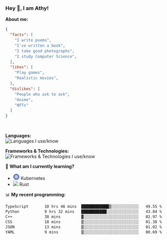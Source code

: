### Hey 👋, I am Athy!<br>

**About me:**


```json
{
  "facts": [
    "I write poems",
    "I've written a book",
    "I take good photographs",
    "I study Computer Science",
  ],
  "likes": [
    "Play games",
    "Realistic movies",
  ],
  "dislikes": [
    "People who ask to ask",
    "Anime",
    "NFTs"
  ]
}
```
<br>


**Languages:**<br>
![Languages I use/know](https://skillicons.dev/icons?i=py,js,html,go,lua,java)

**Frameworks & Technologies:**<br />
![Frameworks & Technologies I use/know](https://skillicons.dev/icons?i=nodejs,nextjs,ts,react,express,docker,kubernetes,mysql,postgresql,mongodb,git,github,tailwind,prisma)

📙 **What am I currently learning?**

- <img height="20" src="https://github.com/devicons/devicon/blob/master/icons/kubernetes/kubernetes-plain.svg" />  Kubernetes
- <img height="20" src="https://cdn.jsdelivr.net/gh/devicons/devicon/icons/rust/rust-plain.svg" /> Rust

📊 **My recent programming:**

<!--START_SECTION:waka-->

```text
TypeScript       10 hrs 46 mins  ████████████▒░░░░░░░░░░░░   49.55 %
Python           9 hrs 32 mins   ███████████░░░░░░░░░░░░░░   43.84 %
C++              38 mins         ▓░░░░░░░░░░░░░░░░░░░░░░░░   02.97 %
CSS              18 mins         ▒░░░░░░░░░░░░░░░░░░░░░░░░   01.38 %
JSON             13 mins         ▒░░░░░░░░░░░░░░░░░░░░░░░░   01.02 %
YAML             9 mins          ▒░░░░░░░░░░░░░░░░░░░░░░░░   00.69 %
```

<!--END_SECTION:waka-->
